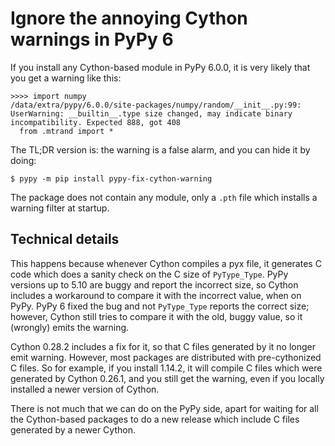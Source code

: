 # Ignore the annoying Cython warnings in PyPy 6

If you install any Cython-based module in PyPy 6.0.0, it is very likely that
you get a warning like this:

```
>>>> import numpy
/data/extra/pypy/6.0.0/site-packages/numpy/random/__init__.py:99: UserWarning: __builtin__.type size changed, may indicate binary incompatibility. Expected 888, got 408
  from .mtrand import *
```

The TL;DR version is: the warning is a false alarm, and you can hide it by doing:

```
$ pypy -m pip install pypy-fix-cython-warning
```

The package does not contain any module, only a ``.pth`` file which installs a
warning filter at startup.

## Technical details

This happens because whenever Cython compiles a pyx file, it generates C code
which does a sanity check on the C size of `PyType_Type`.  PyPy versions up to
5.10 are buggy and report the incorrect size, so Cython includes a workaround
to compare it with the incorrect value, when on PyPy.  PyPy 6 fixed the bug
and not `PyType_Type` reports the correct size; however, Cython still tries to
compare it with the old, buggy value, so it (wrongly) emits the warning.

Cython 0.28.2 includes a fix for it, so that C files generated by it no longer
emit warning. However, most packages are distributed with pre-cythonized C
files.  So for example, if you install 1.14.2, it will compile C files which
were generated by Cython 0.26.1, and you still get the warning, even if you
locally installed a newer version of Cython.

There is not much that we can do on the PyPy side, apart for waiting for all
the Cython-based packages to do a new release which include C files generated
by a newer Cython.



